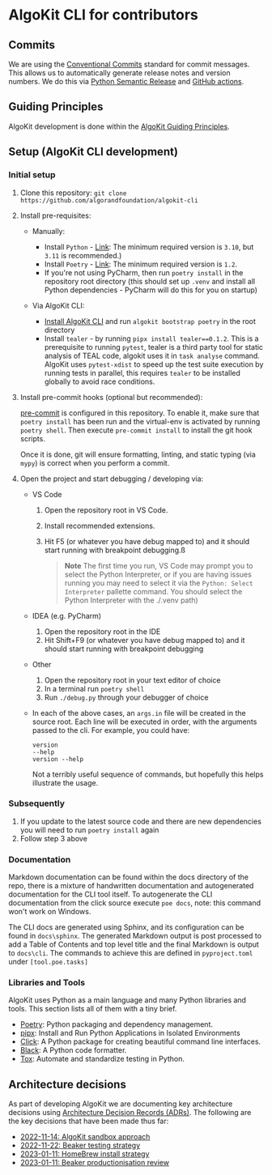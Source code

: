 # AlgoKit CLI for contributors

## Commits

We are using the [Conventional Commits](https://www.conventionalcommits.org/en/v1.0.0/#summary) standard for commit messages. This allows us to automatically generate release notes and version numbers. We do this via [Python Semantic Release](https://python-semantic-release.readthedocs.io/en/latest/) and [GitHub actions](.github/workflows/cd.yaml).

## Guiding Principles

AlgoKit development is done within the [AlgoKit Guiding Principles](./docs/algokit.md#guiding-principles).

## Setup (AlgoKit CLI development)

### Initial setup

1. Clone this repository: `git clone https://github.com/algorandfoundation/algokit-cli`
2. Install pre-requisites:

   - Manually:
     - Install `Python` - [Link](https://www.python.org/downloads/): The minimum required version is `3.10`, but `3.11` is recommended.)
     - Install `Poetry` - [Link](https://python-poetry.org/docs/#installation): The minimum required version is `1.2`.
     - If you're not using PyCharm, then run `poetry install` in the repository root directory (this should set up `.venv` and install all Python dependencies - PyCharm will do this for you on startup)
   - Via AlgoKit CLI:

     - [Install AlgoKit CLI](./README.md#install) and run `algokit bootstrap poetry` in the root directory
     - Install `tealer` - by running `pipx install tealer==0.1.2`. This is a prerequisite to running `pytest`, tealer is a third party tool for static analysis of TEAL code, algokit uses it in `task analyse` command. AlgoKit uses `pytest-xdist` to speed up the test suite execution by running tests in parallel, this requires `tealer` to be installed globally to avoid race conditions.

3. Install pre-commit hooks (optional but recommended):

   [pre-commit](https://pre-commit.com/) is configured in this repository. To enable it, make sure that `poetry install` has been run and the virtual-env is activated by running `poetry shell`. Then execute `pre-commit install` to install the git hook scripts.

   Once it is done, git will ensure formatting, linting, and static typing (via `mypy`) is correct when you perform a commit.

4. Open the project and start debugging / developing via:

   - VS Code

     1. Open the repository root in VS Code.
     2. Install recommended extensions.
     3. Hit F5 (or whatever you have debug mapped to) and it should start running with breakpoint debugging.ß

        > **Note**
        > The first time you run, VS Code may prompt you to select the Python Interpreter, or if you are having issues running you may need to select it via the `Python: Select Interpreter` pallette command. You should select the Python Interpreter with the ./.venv path)

   - IDEA (e.g. PyCharm)
     1. Open the repository root in the IDE
     2. Hit Shift+F9 (or whatever you have debug mapped to) and it should start running with breakpoint debugging
   - Other
     1. Open the repository root in your text editor of choice
     2. In a terminal run `poetry shell`
     3. Run `./debug.py` through your debugger of choice
   - In each of the above cases, an `args.in` file will be created in the source root.
     Each line will be executed in order, with the arguments passed to the cli.
     For example, you could have:

     ```
     version
     --help
     version --help
     ```

     Not a terribly useful sequence of commands, but hopefully this helps illustrate the usage.

### Subsequently

1. If you update to the latest source code and there are new dependencies you will need to run `poetry install` again
2. Follow step 3 above

### Documentation

Markdown documentation can be found within the docs directory of the repo, there is a mixture of handwritten documentation and autogenerated documentation for the CLI tool itself. To autogenerate the CLI documentation from the click source execute `poe docs`, note: this command won't work on Windows.

The CLI docs are generated using Sphinx, and its configuration can be found in `docs\sphinx`. The generated Markdown output is post processed to add a Table of Contents and top level title and the final Markdown is output to `docs\cli`. The commands to achieve this are defined in `pyproject.toml` under `[tool.poe.tasks]`

### Libraries and Tools

AlgoKit uses Python as a main language and many Python libraries and tools. This section lists all of them with a tiny brief.

- [Poetry](https://python-poetry.org/): Python packaging and dependency management.
- [pipx](https://github.com/pypa/pipx): Install and Run Python Applications in Isolated Environments
- [Click](https://palletsprojects.com/p/click/): A Python package for creating beautiful command line interfaces.
- [Black](https://github.com/psf/black): A Python code formatter.
- [Tox](https://tox.wiki/en/latest/): Automate and standardize testing in Python.

## Architecture decisions

As part of developing AlgoKit we are documenting key architecture decisions using [Architecture Decision Records (ADRs)](https://adr.github.io/). The following are the key decisions that have been made thus far:

- [2022-11-14: AlgoKit sandbox approach](docs/architecture-decisions/2022-11-14_sandbox-approach.md)
- [2022-11-22: Beaker testing strategy](docs/architecture-decisions/2022-11-22_beaker-testing-strategy.md)
- [2023-01-11: HomeBrew install strategy](docs/architecture-decisions/2023-01-11_brew_install.md)
- [2023-01-11: Beaker productionisation review](docs/architecture-decisions/2023-01-11_beaker_productionisation_review.md)
